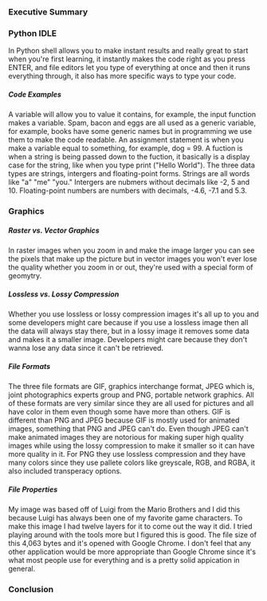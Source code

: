 ### Executive Summary



### Python IDLE
In Python shell allows you to make instant results and really great to start when you're first learning, it instantly makes the code right as you press ENTER, and file editors let you type of everything at once and then it runs everything through, it also has more specific ways to type your code. 
##### Code Examples
A variable will allow you to value it contains, for example, the input function makes a variable. Spam, bacon and eggs are all used as a generic variable, for example, books have some generic names but in programming we use them to make the code readable. An assignment statement is when you make a variable equal to something, for example, dog = 99. A fuction is when a string is being passed down to the fuction, it basically is a display case for the string, like when you type print ("Hello World"). The three data types are strings, intergers and floating-point forms. Strings are all words like "a" "me" "you." Intergers are nubmers without decimals like -2, 5 and 10. Floating-point numbers are numbers with decimals, -4.6, -7.1 and 5.3.

### Graphics
##### Raster vs. Vector Graphics
In raster images when you zoom in and make the image larger you can see the pixels that make up the picture but in vector images you won't ever lose the quality whether you zoom in or out, they're used with a special form of geomytry. 
##### Lossless vs. Lossy Compression
Whether you use lossless or lossy compression images it's all up to you and some developers might care because if you use a lossless image then all the data will always stay there, but in a lossy image it removes some data and makes it a smaller image. Developers might care because they don't wanna lose any data since it can't be retrieved. 
##### File Formats
The three file formats are GIF, graphics interchange format, JPEG which is, joint photographics experts group and PNG, portable network graphics. All of these formats are very similar since they are all used for pictures and all have color in them even though some have more than others. GIF is different than PNG and JPEG because GIF is mostly used for animated images, something that PNG and JPEG can't do. Even though JPEG can't make animated images they are notorious for making super high quality images while using the lossy compression to make it smaller so it can have more quality in it. For PNG they use lossless compression and they have many colors since they use pallete colors like greyscale, RGB, and RGBA, it also included transperacy options. 
##### File Properties
My image was based off of Luigi from the Mario Brothers and I did this because Luigi has always been one of my favorite game characters. To make this image I had twelve layers for it to come out the way it did. I tried playing around with the tools more but I figured this is good. The file size of this 4,063 bytes and it's opened with Google Chrome. I don't feel that any other application would be more appropriate than Google Chrome since it's what most people use for everything and is a pretty solid appication in general. 

### Conclusion 
